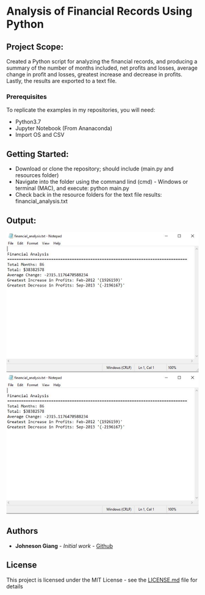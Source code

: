 # Analysis of Financial Records Using Python

## Project Scope:

Created a Python script for analyzing the financial records, and producing a summary of the number of months included, net profits and losses, average change in profit and losses, greatest increase and decrease in profits. Lastly, the results are exported to a text file.

### Prerequisites
To replicate the examples in my repositories, you will need:
- Python3.7
- Jupyter Notebook (From Ananaconda)
- Import OS and CSV

## Getting Started:
- Download or clone the repository; should include (main.py and resources folder)
- Navigate into the folder using the command lind (cmd) - Windows or terminal (MAC), and execute: python main.py
- Check back in the resource folders for the text file results: financial_analysis.txt

## Output:

![Terminal Output](images/financial_analysis_output.JPG)
![Financial Analysis Txt File](images/financial_analysis_output.JPG)

## Authors

* **Johneson Giang** - *Initial work* - [Github](https://github.com/jhustles)

## License

This project is licensed under the MIT License - see the [LICENSE.md](LICENSE.md) file for details
